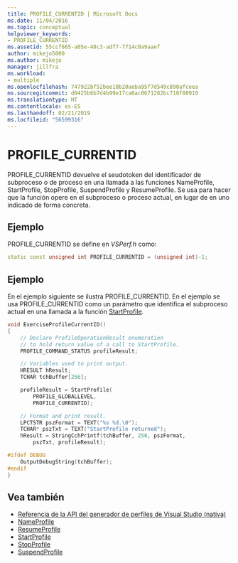 ```yaml
---
title: PROFILE_CURRENTID | Microsoft Docs
ms.date: 11/04/2016
ms.topic: conceptual
helpviewer_keywords:
- PROFILE_CURRENTID
ms.assetid: 55ccf665-a05e-48c3-adf7-7714c0a9aaef
author: mikejo5000
ms.author: mikejo
manager: jillfra
ms.workload:
- multiple
ms.openlocfilehash: 747922bf52bee18b20aeba95f7d549c890afceea
ms.sourcegitcommit: d0425b6b7d4b99e17ca6ac0671282bc718f80910
ms.translationtype: HT
ms.contentlocale: es-ES
ms.lasthandoff: 02/21/2019
ms.locfileid: "56599316"
---
```

# <a name="profilecurrentid"></a>PROFILE_CURRENTID
PROFILE_CURRENTID devuelve el seudotoken del identificador de subproceso o de proceso en una llamada a las funciones NameProfile, StartProfile, StopProfile, SuspendProfile y ResumeProfile. Se usa para hacer que la función opere en el subproceso o proceso actual, en lugar de en uno indicado de forma concreta.

## <a name="example"></a>Ejemplo
 PROFILE_CURRENTID se define en *VSPerf.h* como:

```cpp
static const unsigned int PROFILE_CURRENTID = (unsigned int)-1;
```

## <a name="example"></a>Ejemplo
 En el ejemplo siguiente se ilustra PROFILE_CURRENTID. En el ejemplo se usa PROFILE_CURRENTID como un parámetro que identifica el subproceso actual en una llamada a la función [StartProfile](../profiling/startprofile.md).

```cpp
void ExerciseProfileCurrentID()
{
    // Declare ProfileOperationResult enumeration
    // to hold return value of a call to StartProfile.
    PROFILE_COMMAND_STATUS profileResult;

    // Variables used to print output.
    HRESULT hResult;
    TCHAR tchBuffer[256];

    profileResult = StartProfile(
        PROFILE_GLOBALLEVEL,
        PROFILE_CURRENTID);

    // Format and print result.
    LPCTSTR pszFormat = TEXT("%s %d.\0");
    TCHAR* pszTxt = TEXT("StartProfile returned");
    hResult = StringCchPrintf(tchBuffer, 256, pszFormat,
        pszTxt, profileResult);

#ifdef DEBUG
    OutputDebugString(tchBuffer);
#endif
}
```

## <a name="see-also"></a>Vea también
- [Referencia de la API del generador de perfiles de Visual Studio (nativa)](../profiling/visual-studio-profiler-api-reference-native.md)
- [NameProfile](../profiling/nameprofile.md)
- [ResumeProfile](../profiling/resumeprofile.md)
- [StartProfile](../profiling/startprofile.md)
- [StopProfile](../profiling/stopprofile.md)
- [SuspendProfile](../profiling/suspendprofile.md)